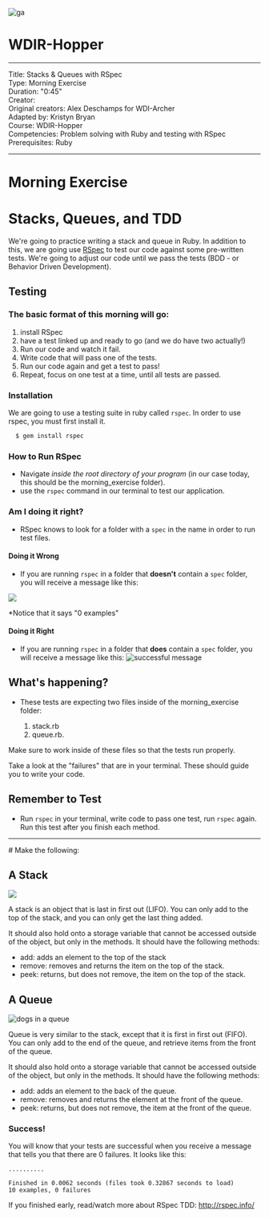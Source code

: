 ![ga](http://mobbook.generalassemb.ly/ga_cog.png)

# WDIR-Hopper

---
Title: Stacks & Queues with RSpec <br>
Type: Morning Exercise <br>
Duration: "0:45"<br>
Creator:<br>
    Original creators: Alex Deschamps for WDI-Archer<br>
    Adapted by: Kristyn Bryan<br>
    Course: WDIR-Hopper<br>
Competencies: Problem solving with Ruby and testing with RSpec<br>
Prerequisites: Ruby <br>

---


# Morning Exercise

# Stacks, Queues, and TDD

We're going to practice writing a stack and queue in Ruby. In addition to this, we are going use [RSpec](http://rspec.info/documentation/) to test our code against some pre-written tests. We're going to adjust our code until we pass the tests (BDD - or Behavior Driven Development).

## Testing

### The basic format of this morning will go:
1) install RSpec
2) have a test linked up and ready to go (and we do have two actually!)
3) Run our code and watch it fail.
4) Write code that will pass one of the tests.
5) Run our code again and get a test to pass!
6) Repeat, focus on one test at a time, until all tests are passed.

### Installation
We are going to use a testing suite in ruby called `rspec`. In order to use rspec, you must first install it.

``` bash
  $ gem install rspec
```

### How to Run RSpec
- Navigate *inside the root directory of your program* (in our case today, this should be the morning_exercise folder).
- use the `rspec` command in our terminal to test our application.

### Am I doing it right?
- RSpec knows to look for a folder with a `spec` in the name in order to run test files.

#### Doing it Wrong
- If you are running `rspec` in a folder that **doesn't** contain  a `spec` folder, you will receive a message like this:

![](https://i.imgur.com/6iUCioU.png)

*Notice that it says "0 examples"

#### Doing it Right
- If you are running `rspec` in a folder that **does** contain  a `spec` folder, you will receive a message like this:
![successful message](https://i.imgur.com/r4xoNy2.png)

## What's happening?
- These tests are expecting two files inside of the morning_exercise folder:

  1) stack.rb<br>
  2) queue.rb.

Make sure to work inside of these files so that the tests run properly.

Take a look at the "failures" that are in your terminal. These should guide you to write your code.

## Remember to Test
- Run `rspec` in your terminal, write code to pass one test, run `rspec` again. Run this test after you finish each method.

<hr>
# Make the following:

## A Stack

![](http://farm3.static.flickr.com/2249/2214149648_5a980d4c26_o.jpg)

A stack is an object that is last in first out (LIFO). You can only add to the top of the stack, and you can only get the last thing added.

It should also hold onto a storage variable that cannot be accessed outside of the object, but only in the methods. It should have the following methods:

* add: adds an element to the top of the stack
* remove: removes and returns the item on the top of the stack.
* peek: returns, but does not remove, the item on the top of the stack.


## A Queue

![dogs in a queue](https://encrypted-tbn3.gstatic.com/images?q=tbn:ANd9GcSpWZrtN_8ImrIRfs_Fb8QeZHSePyiAcYUu7FNULKpbqJEXlPEsIg)

Queue is very similar to the stack, except that it is first in first out (FIFO). You can only add to the end of the queue, and retrieve items from the front of the queue.

It should also hold onto a storage variable that cannot be accessed outside of the object, but only in the methods. It should have the following methods:

* add: adds an element to the back of the queue.
* remove: removes and returns the element at the front of the queue.
* peek: returns, but does not remove, the item at the front of the queue.

### Success!

You will know that your tests are successful when you receive a message that tells you that there are 0 failures. It looks like this:
```
..........

Finished in 0.0062 seconds (files took 0.32867 seconds to load)
10 examples, 0 failures
```

If you finished early, read/watch more about RSpec TDD: http://rspec.info/
